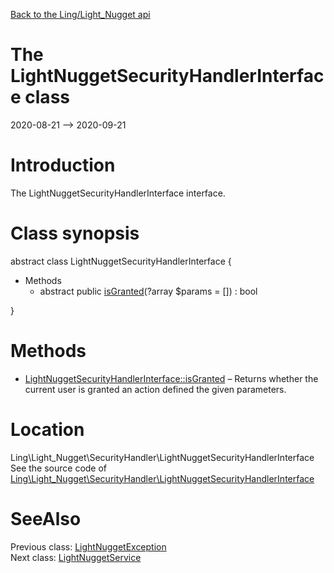 [Back to the Ling/Light_Nugget api](https://github.com/lingtalfi/Light_Nugget/blob/master/doc/api/Ling/Light_Nugget.md)



The LightNuggetSecurityHandlerInterface class
================
2020-08-21 --> 2020-09-21






Introduction
============

The LightNuggetSecurityHandlerInterface interface.



Class synopsis
==============


abstract class <span class="pl-k">LightNuggetSecurityHandlerInterface</span>  {

- Methods
    - abstract public [isGranted](https://github.com/lingtalfi/Light_Nugget/blob/master/doc/api/Ling/Light_Nugget/SecurityHandler/LightNuggetSecurityHandlerInterface/isGranted.md)(?array $params = []) : bool

}






Methods
==============

- [LightNuggetSecurityHandlerInterface::isGranted](https://github.com/lingtalfi/Light_Nugget/blob/master/doc/api/Ling/Light_Nugget/SecurityHandler/LightNuggetSecurityHandlerInterface/isGranted.md) &ndash; Returns whether the current user is granted an action defined the given parameters.





Location
=============
Ling\Light_Nugget\SecurityHandler\LightNuggetSecurityHandlerInterface<br>
See the source code of [Ling\Light_Nugget\SecurityHandler\LightNuggetSecurityHandlerInterface](https://github.com/lingtalfi/Light_Nugget/blob/master/SecurityHandler/LightNuggetSecurityHandlerInterface.php)



SeeAlso
==============
Previous class: [LightNuggetException](https://github.com/lingtalfi/Light_Nugget/blob/master/doc/api/Ling/Light_Nugget/Exception/LightNuggetException.md)<br>Next class: [LightNuggetService](https://github.com/lingtalfi/Light_Nugget/blob/master/doc/api/Ling/Light_Nugget/Service/LightNuggetService.md)<br>
